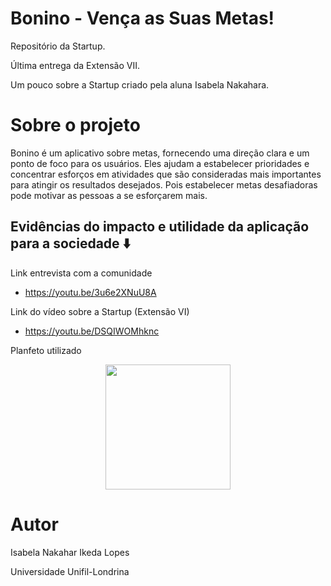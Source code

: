 # Bonino - Vença as Suas Metas!

Repositório da Startup.

Última entrega da Extensão VII.

Um pouco sobre a Startup criado pela aluna Isabela Nakahara.




# Sobre o projeto

Bonino é um aplicativo sobre metas, fornecendo uma direção clara e um ponto de foco para os usuários. Eles ajudam a estabelecer prioridades e concentrar esforços em atividades que são consideradas mais importantes para atingir os resultados desejados. Pois estabelecer metas desafiadoras pode motivar as pessoas a se esforçarem mais.



## Evidências do impacto e utilidade da aplicação para a sociedade ⬇️

Link entrevista com a comunidade
- https://youtu.be/3u6e2XNuU8A

Link do vídeo sobre a Startup (Extensão VI)
- https://youtu.be/DSQIWOMhknc

Planfeto utilizado

<div align="center">
<img src="https://github.com/belanakahara/Bonino/assets/144569300/3a1dea89-c704-484c-b043-a023359a9334.png" width="200px" />
</div>


# Autor

Isabela Nakahar Ikeda Lopes

Universidade Unifil-Londrina
